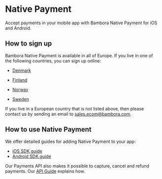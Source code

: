 # Native Payment

Accept payments in your mobile app with Bambora Native Payment for iOS and Android.

## How to sign up

Bambora Native Payment is available in all of Europe. If you live in one of the following countries, you can sign up online:

* [Denmark](https://boarding.bambora.com/nativetestaccount-dk)

* [Finland](https://boarding.bambora.com/nativetestaccount-fi)

* [Norway](https://boarding.bambora.com/nativetestaccount-no)

* [Sweden](https://boarding.bambora.com/nativetestaccount-se)

If you live in a European country that is not listed above, then please contact us by sending an email to [sales.ecom@bambora.com](mailto:sales.ecom@bambora.com).

## How to use Native Payment

We offer detailed guides for adding Native Payment to your app:

* [iOS SDK guide](../ios/introduction)
* [Android SDK guide](../android/introduction)

Our Payments API also makes it possible to capture, cancel and refund payments. Our [API Guide](../api-guide/introduction) explains how.
